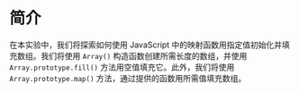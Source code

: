 # 简介

在本实验中，我们将探索如何使用 JavaScript 中的映射函数用指定值初始化并填充数组。我们将使用 `Array()` 构造函数创建所需长度的数组，并使用 `Array.prototype.fill()` 方法用空值填充它。此外，我们将使用 `Array.prototype.map()` 方法，通过提供的函数用所需值填充数组。
